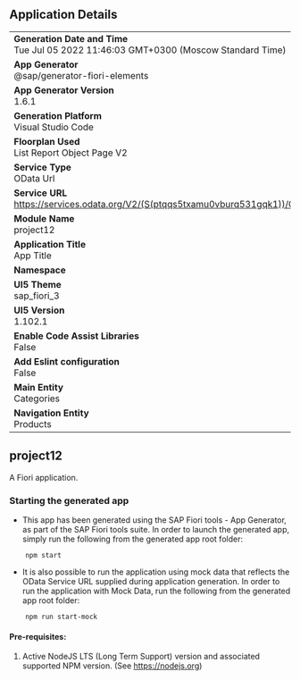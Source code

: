 ## Application Details
|               |
| ------------- |
|**Generation Date and Time**<br>Tue Jul 05 2022 11:46:03 GMT+0300 (Moscow Standard Time)|
|**App Generator**<br>@sap/generator-fiori-elements|
|**App Generator Version**<br>1.6.1|
|**Generation Platform**<br>Visual Studio Code|
|**Floorplan Used**<br>List Report Object Page V2|
|**Service Type**<br>OData Url|
|**Service URL**<br>https://services.odata.org/V2/(S(ptqqs5txamu0vburq531gqk1))/OData/OData.svc/
|**Module Name**<br>project12|
|**Application Title**<br>App Title|
|**Namespace**<br>|
|**UI5 Theme**<br>sap_fiori_3|
|**UI5 Version**<br>1.102.1|
|**Enable Code Assist Libraries**<br>False|
|**Add Eslint configuration**<br>False|
|**Main Entity**<br>Categories|
|**Navigation Entity**<br>Products|

## project12

A Fiori application.

### Starting the generated app

-   This app has been generated using the SAP Fiori tools - App Generator, as part of the SAP Fiori tools suite.  In order to launch the generated app, simply run the following from the generated app root folder:

```
    npm start
```

- It is also possible to run the application using mock data that reflects the OData Service URL supplied during application generation.  In order to run the application with Mock Data, run the following from the generated app root folder:

```
    npm run start-mock
```

#### Pre-requisites:

1. Active NodeJS LTS (Long Term Support) version and associated supported NPM version.  (See https://nodejs.org)


